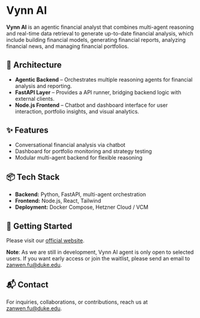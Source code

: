 # Vynn AI

**Vynn AI** is an agentic financial analyst that combines multi-agent reasoning and real-time data retrieval to generate up-to-date financial analysis, which include building financial models, generating financial reports, analyzing financial news, and managing financial portfolios.

## 🚀 Architecture
- **Agentic Backend** – Orchestrates multiple reasoning agents for financial analysis and reporting.
- **FastAPI Layer** – Provides a API runner, bridging backend logic with external clients.
- **Node.js Frontend** – Chatbot and dashboard interface for user interaction, portfolio insights, and visual analytics.

## ✨ Features
- Conversational financial analysis via chatbot
- Dashboard for portfolio monitoring and strategy testing
- Modular multi-agent backend for flexible reasoning

## 📦 Tech Stack
- **Backend:** Python, FastAPI, multi-agent orchestration
- **Frontend:** Node.js, React, Tailwind
- **Deployment:** Docker Compose, Hetzner Cloud / VCM

## 🚀 Getting Started
Please visit our [official website](https://vynnai.com/).

**Note**: As we are still in development, Vynn AI agent is only open to selected users. If you want early access or join the waitlist, please send an email to zanwen.fu@duke.edu.

## 📬 Contact
For inquiries, collaborations, or contributions, reach us at zanwen.fu@duke.edu.
